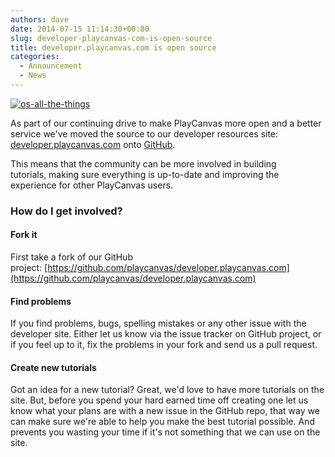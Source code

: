 ```yaml
---
authors: dave
date: 2014-07-15 11:14:30+00:00
slug: developer-playcanvas-com-is-open-source
title: developer.playcanvas.com is open source
categories:
  - Announcement
  - News
---
```


[![os-all-the-things](/img/os-all-the-things.jpg)](/img/os-all-the-things.jpg)

As part of our continuing drive to make PlayCanvas more open and a better service we've moved the source to our developer resources site: [developer.playcanvas.com](https://developer.playcanvas.com) onto [GitHub](https://github.com/playcanvas/developer.playcanvas.com).

This means that the community can be more involved in building tutorials, making sure everything is up-to-date and improving the experience for other PlayCanvas users.

### How do I get involved?

#### Fork it

First take a fork of our GitHub project: [https://github.com/playcanvas/developer.playcanvas.com](https://github.com/playcanvas/developer.playcanvas.com)

#### Find problems

If you find problems, bugs, spelling mistakes or any other issue with the developer site. Either let us know via the issue tracker on GitHub project, or if you feel up to it, fix the problems in your fork and send us a pull request.

#### Create new tutorials

Got an idea for a new tutorial? Great, we'd love to have more tutorials on the site. But, before you spend your hard earned time off creating one let us know what your plans are with a new issue in the GitHub repo, that way we can make sure we're able to help you make the best tutorial possible. And prevents you wasting your time if it's not something that we can use on the site.

